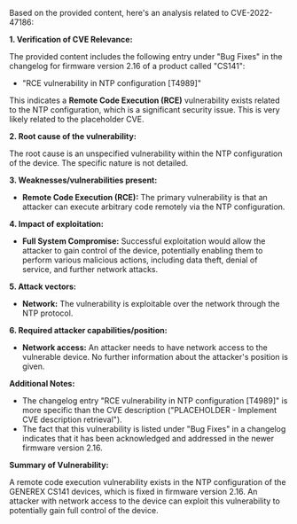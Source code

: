 Based on the provided content, here's an analysis related to CVE-2022-47186:

**1. Verification of CVE Relevance:**

The provided content includes the following entry under "Bug Fixes" in the changelog for firmware version 2.16 of a product called "CS141":

*   "RCE vulnerability in NTP configuration [T4989]"

This indicates a **Remote Code Execution (RCE)** vulnerability exists related to the NTP configuration, which is a significant security issue. This is very likely related to the placeholder CVE.

**2. Root cause of the vulnerability:**

The root cause is an unspecified vulnerability within the NTP configuration of the device. The specific nature is not detailed.

**3. Weaknesses/vulnerabilities present:**

*   **Remote Code Execution (RCE):** The primary vulnerability is that an attacker can execute arbitrary code remotely via the NTP configuration.

**4. Impact of exploitation:**

*   **Full System Compromise:** Successful exploitation would allow the attacker to gain control of the device, potentially enabling them to perform various malicious actions, including data theft, denial of service, and further network attacks.

**5. Attack vectors:**

*   **Network:** The vulnerability is exploitable over the network through the NTP protocol.

**6. Required attacker capabilities/position:**

*   **Network access:** An attacker needs to have network access to the vulnerable device. No further information about the attacker's position is given.

**Additional Notes:**

*   The changelog entry "RCE vulnerability in NTP configuration [T4989]" is more specific than the CVE description ("PLACEHOLDER - Implement CVE description retrieval").
*   The fact that this vulnerability is listed under "Bug Fixes" in a changelog indicates that it has been acknowledged and addressed in the newer firmware version 2.16.

**Summary of Vulnerability:**

A remote code execution vulnerability exists in the NTP configuration of the GENEREX CS141 devices, which is fixed in firmware version 2.16. An attacker with network access to the device can exploit this vulnerability to potentially gain full control of the device.